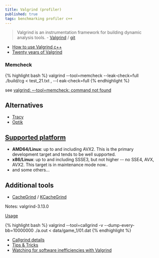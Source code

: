 ```yaml
---
title: Valgrind (profiler)
published: true
tags: benchmarking profiler c++
---
```

> Valgrind is an instrumentation framework for building dynamic analysis tools. - [Valgrind](http://valgrind.org/) / [git](https://sourceware.org/git/?p=valgrind.git;a=summary)

- [How to use Valgrind c++](https://linuxhint.com/valgrind-c/)
- [	Twenty years of Valgrind ](https://news.ycombinator.com/item?id=32245136)

### Memcheck
{% highlight bash %}
valgrind --tool=memcheck --leak-check=full ./build/cg < test_21.txt , --l
eak-check=full
{% endhighlight %}

see [valgrind: –-tool=memcheck: command not found](https://stackoverflow.com/questions/55233310/valgrind-tool-memcheck-command-not-found)

## Alternatives
- [Tracy](https://github.com/wolfpld/tracy)
- [Optik](https://news.ycombinator.com/item?id=29092136)

## [Supported platform](https://valgrind.org/info/platforms.html)
- **AMD64/Linux**: up to and including AVX2. This is the primary development target and tends to be well supported.
- **x86/Linux**: up to and including SSSE3, but not higher -- no SSE4, AVX, AVX2. This target is in maintenance mode now..
- and some others...
    
## Additional tools
- [CacheGrind](http://valgrind.org/docs/manual/cl-manual.html) / [KCacheGrind](https://kcachegrind.github.io/html/Home.html)

Notes: valgrind-3.13.0

[Usage](https://kcachegrind.github.io/html/Usage.html)

{% highlight bash %}
valgrind --tool=callgrind -v --dump-every-bb=10000000  ./a.out < data/game_1/01.dat 
{% endhighlight %}

- [Callgrind details](https://kcachegrind.github.io/html/Usage.html)
- [Tips & Tricks](https://web.stanford.edu/class/archive/cs/cs107/cs107.1174/guide_callgrind.html)
- [ Watching for software inefficiencies with Valgrind ](https://kristerw.blogspot.com/2020/02/watching-for-software-inefficiencies.html)
